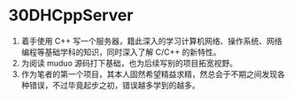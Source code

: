 # 30DHCppServer

1. 着手使用 C++ 写一个服务器，籍此深入的学习计算机网络、操作系统、网络编程等基础学科的知识，同时深入了解 C/C++ 的新特性。
2. 为阅读 muduo 源码打下基础，也为后续写别的项目拓宽视野。
3. 作为笔者的第一个项目，其本人固然希望精益求精，然总会于不期之间发现各种错误，不过毕竟起步之初，错误越多学到的越多。



